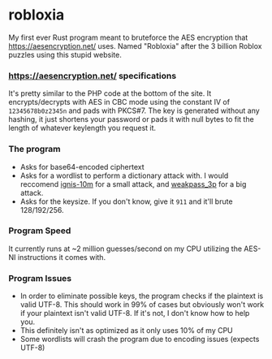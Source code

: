 # robloxia
My first ever Rust program meant to bruteforce the AES encryption that https://aesencryption.net/ uses. Named "Robloxia" after the 3 billion Roblox puzzles using this stupid website. 
### https://aesencryption.net/ specifications
It's pretty similar to the PHP code at the bottom of the site. It encrypts/decrypts with AES in CBC mode using the constant IV of `12345678b0z2345n` and pads with PKCS#7. The key is generated without any hashing, it just shortens your password or pads it with null bytes to fit the length of whatever keylength you request it.
### The program
- Asks for base64-encoded ciphertext
- Asks for a wordlist to perform a dictionary attack with. I would reccomend [ignis-10m](https://weakpass.com/wordlist/1935) for a small attack, and [weakpass_3p](https://weakpass.com/wordlist/1949) for a big attack.
- Asks for the keysize. If you don't know, give it `911` and it'll brute 128/192/256.
### Program Speed
It currently runs at ~2 million guesses/second on my CPU utilizing the AES-NI instructions it comes with.
### Program Issues
- In order to eliminate possible keys, the program checks if the plaintext is valid UTF-8. This should work in 99% of cases but obviously won't work if your plaintext isn't valid UTF-8. If it's not, I don't know how to help you.
- This definitely isn't as optimized as it only uses 10% of my CPU
- Some wordlists will crash the program due to encoding issues (expects UTF-8)
